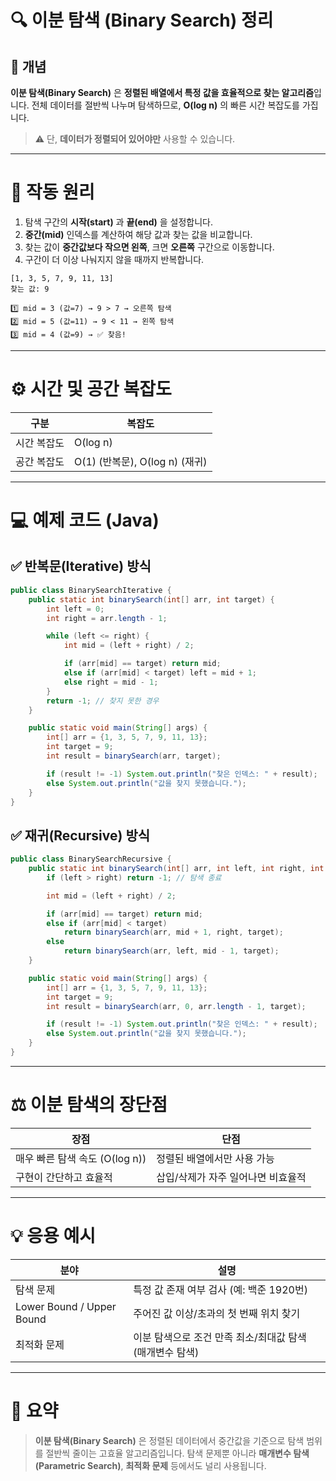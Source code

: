 # 🔍 **이분 탐색 (Binary Search) 정리**

## 📘 **개념**

**이분 탐색(Binary Search)** 은 **정렬된 배열에서 특정 값을 효율적으로 찾는 알고리즘**입니다.
전체 데이터를 절반씩 나누며 탐색하므로, **O(log n)** 의 빠른 시간 복잡도를 가집니다.

> ⚠️ 단, **데이터가 정렬되어 있어야만** 사용할 수 있습니다.

---

# 🧩 **작동 원리**

1. 탐색 구간의 **시작(start)** 과 **끝(end)** 을 설정합니다.
2. **중간(mid)** 인덱스를 계산하여 해당 값과 찾는 값을 비교합니다.
3. 찾는 값이 **중간값보다 작으면 왼쪽**, 크면 **오른쪽** 구간으로 이동합니다.
4. 구간이 더 이상 나눠지지 않을 때까지 반복합니다.

```
[1, 3, 5, 7, 9, 11, 13]
찾는 값: 9

1️⃣ mid = 3 (값=7) → 9 > 7 → 오른쪽 탐색
2️⃣ mid = 5 (값=11) → 9 < 11 → 왼쪽 탐색
3️⃣ mid = 4 (값=9) → ✅ 찾음!
```

---

# ⚙️ **시간 및 공간 복잡도**

| 구분     | 복잡도                       |
| ------ | ------------------------- |
| 시간 복잡도 | O(log n)                  |
| 공간 복잡도 | O(1) (반복문), O(log n) (재귀) |

---

# 💻 **예제 코드 (Java)**

## ✅ 반복문(Iterative) 방식

```java
public class BinarySearchIterative {
    public static int binarySearch(int[] arr, int target) {
        int left = 0;
        int right = arr.length - 1;

        while (left <= right) {
            int mid = (left + right) / 2;

            if (arr[mid] == target) return mid;
            else if (arr[mid] < target) left = mid + 1;
            else right = mid - 1;
        }
        return -1; // 찾지 못한 경우
    }

    public static void main(String[] args) {
        int[] arr = {1, 3, 5, 7, 9, 11, 13};
        int target = 9;
        int result = binarySearch(arr, target);

        if (result != -1) System.out.println("찾은 인덱스: " + result);
        else System.out.println("값을 찾지 못했습니다.");
    }
}
```

## ✅ 재귀(Recursive) 방식

```java
public class BinarySearchRecursive {
    public static int binarySearch(int[] arr, int left, int right, int target) {
        if (left > right) return -1; // 탐색 종료

        int mid = (left + right) / 2;

        if (arr[mid] == target) return mid;
        else if (arr[mid] < target)
            return binarySearch(arr, mid + 1, right, target);
        else
            return binarySearch(arr, left, mid - 1, target);
    }

    public static void main(String[] args) {
        int[] arr = {1, 3, 5, 7, 9, 11, 13};
        int target = 9;
        int result = binarySearch(arr, 0, arr.length - 1, target);

        if (result != -1) System.out.println("찾은 인덱스: " + result);
        else System.out.println("값을 찾지 못했습니다.");
    }
}
```

---

# ⚖️ **이분 탐색의 장단점**

| 장점                     | 단점                  |
| ---------------------- | ------------------- |
| 매우 빠른 탐색 속도 (O(log n)) | 정렬된 배열에서만 사용 가능     |
| 구현이 간단하고 효율적           | 삽입/삭제가 자주 일어나면 비효율적 |

---

# 💡 **응용 예시**

| 분야                        | 설명                                |
| ------------------------- | --------------------------------- |
| 탐색 문제                     | 특정 값 존재 여부 검사 (예: 백준 1920번)       |
| Lower Bound / Upper Bound | 주어진 값 이상/초과의 첫 번째 위치 찾기           |
| 최적화 문제                    | 이분 탐색으로 조건 만족 최소/최대값 탐색 (매개변수 탐색) |

---

# 💬 **요약**

> **이분 탐색(Binary Search)** 은 정렬된 데이터에서 중간값을 기준으로 탐색 범위를 절반씩 줄이는 고효율 알고리즘입니다.
> 탐색 문제뿐 아니라 **매개변수 탐색(Parametric Search)**, **최적화 문제** 등에서도 널리 사용됩니다.
